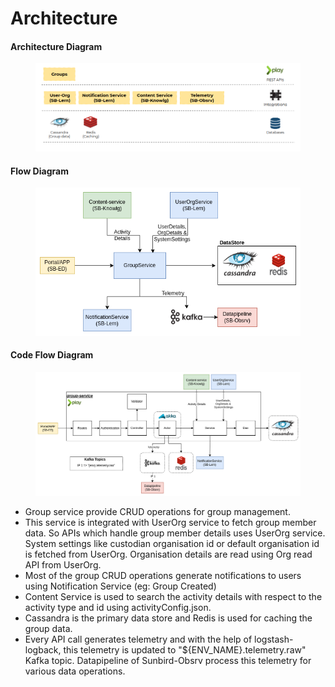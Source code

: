 # Architecture

#### **Architecture Diagram**

<figure><img src="../../../.gitbook/assets/Groups-Architecture.png" alt=""><figcaption></figcaption></figure>

#### Flow Diagram

<figure><img src="../../../.gitbook/assets/GroupsFlowDiagram-Overall-FlowDiagram.drawio (2).png" alt=""><figcaption></figcaption></figure>

#### Code Flow Diagram

<figure><img src="../../../.gitbook/assets/GroupsFlowDiagram-Code Flow Diagram.drawio (2) (1).png" alt=""><figcaption></figcaption></figure>

* Group service provide CRUD operations for group management.
* This service is integrated with UserOrg service to fetch group member data. So APIs which handle group member details uses UserOrg service. System settings like custodian organisation id or default organisation id is fetched from UserOrg. Organisation details are read using Org read API from UserOrg.
* Most of the group CRUD operations generate notifications to users using Notification Service (eg: Group Created)
* Content Service is used to search the activity details with respect to the activity type and id using activityConfig.json.
* Cassandra is the primary data store and Redis is used for caching the group data.
* Every API call generates telemetry and with the help of logstash-logback, this telemetry is updated to "${ENV\_NAME}.telemetry.raw" Kafka topic. Datapipeline of Sunbird-Obsrv process this telemetry for various data operations.

